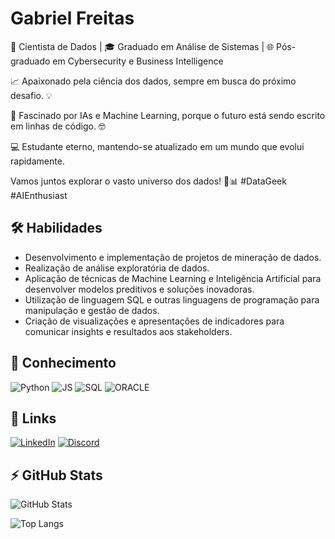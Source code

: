 
# Gabriel Freitas
🧠 Cientista de Dados | 🎓 Graduado em Análise de Sistemas | 🌐 Pós-graduado em Cybersecurity e Business Intelligence

📈 Apaixonado pela ciência dos dados, sempre em busca do próximo desafio. 💡

🤖 Fascinado por IAs e Machine Learning, porque o futuro está sendo escrito em linhas de código. 🤓

💻 Estudante eterno, mantendo-se atualizado em um mundo que evolui rapidamente.

Vamos juntos explorar o vasto universo dos dados! 🌌📊 #DataGeek #AIEnthusiast


## 🛠 Habilidades

- Desenvolvimento e implementação de projetos de mineração de dados.
- Realização de análise exploratória de dados.
- Aplicação de técnicas de Machine Learning e Inteligência Artificial para desenvolver modelos preditivos e soluções inovadoras.
- Utilização de linguagem SQL e outras linguagens de programação para manipulação e gestão de dados.
- Criação de visualizações e apresentações de indicadores para comunicar insights e resultados aos stakeholders.


## 🚀 Conhecimento
![Python](https://img.shields.io/badge/Python-000?style=for-the-badge&logo=python)
![JS](https://img.shields.io/badge/JAVASCRIPT-000?style=for-the-badge&logo=JAVASCRIPT)
![SQL](https://img.shields.io/badge/SQL-000?style=for-the-badge&logo=SQL)
![ORACLE](https://img.shields.io/badge/ORACLE-000?style=for-the-badge&logo=ORACLE)


## 🔗 Links
[![LinkedIn](https://img.shields.io/badge/LinkedIn-000?style=for-the-badge&logo=linkedin&logoColor=0E76A8)](https://www.linkedin.com/in/gabrielfreitas5447/)
[![Discord](https://img.shields.io/badge/Discord-000?style=for-the-badge&logo=discord)](discord.com/channels/inovarno)

## ⚡️ GitHub Stats
![GitHub Stats](https://github-readme-stats.vercel.app/api?username=gabfguimaraes&theme=transparent&bg_color=013&border_color=30A3DC&show_icons=true&icon_color=30A3DC&title_color=E94D5F&text_color=FFF)

![Top Langs](https://github-readme-stats-git-masterrstaa-rickstaa.vercel.app/api/top-langs/?username=gabfguimaraes&bg_color=000&border_color=30A3DC&title_color=E94D5F&text_color=FFF)
